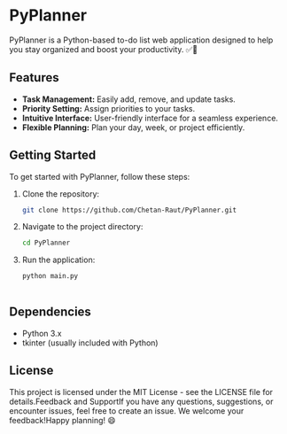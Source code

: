 # PyPlanner

PyPlanner is a Python-based to-do list web application designed to help you stay organized and boost your productivity. ✅🚀

## Features

- **Task Management:** Easily add, remove, and update tasks.
- **Priority Setting:** Assign priorities to your tasks.
- **Intuitive Interface:** User-friendly interface for a seamless experience.
- **Flexible Planning:** Plan your day, week, or project efficiently.

## Getting Started

To get started with PyPlanner, follow these steps:

1. Clone the repository:
   ```bash
   git clone https://github.com/Chetan-Raut/PyPlanner.git
2. Navigate to the project directory:
   ```bash
   cd PyPlanner 
4. Run the application:
   ```bash
   python main.py
  
## Dependencies

- Python 3.x
- tkinter (usually included with Python)

## License

This project is licensed under the MIT License - see the LICENSE file for details.Feedback and SupportIf you have any questions, suggestions, or encounter issues, feel free to create an issue. We welcome your feedback!Happy planning! 😄
